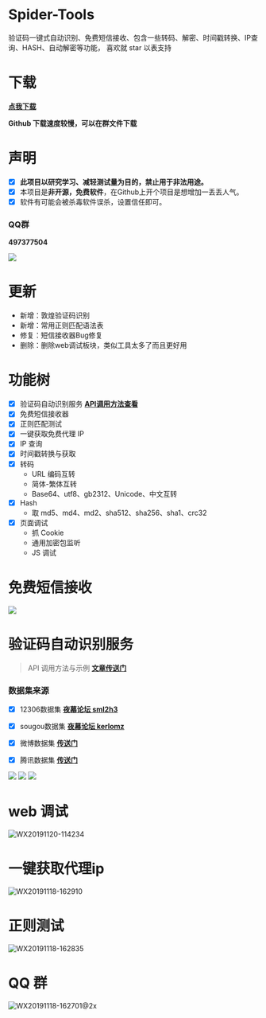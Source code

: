 # Spider-Tools
验证码一键式自动识别、免费短信接收、包含一些转码、解密、时间戳转换、IP查询、HASH、自动解密等功能， 喜欢就 star 以表支持



# 下载
[**点我下载**](https://github.com/wkunzhi/Spider-Tools/releases)

**Github 下载速度较慢，可以在群文件下载**

# 声明
- [x] **此项目以研究学习、减轻测试量为目的，禁止用于非法用途。**
- [x] 本项目是**非开源，免费软件**，在Github上开个项目是想增加一丢丢人气。
- [x] 软件有可能会被杀毒软件误杀，设置信任即可。

### QQ群 
**497377504**

![](https://zok-blog.oss-cn-hangzhou.aliyuncs.com/2019/11/18/wx201911181627012x.png?x-oss-process=image/resize,h_150)

# 更新
- 新增：敦煌验证码识别
- 新增：常用正则匹配语法表
- 修复：短信接收器Bug修复
- 删除：删除web调试板块，类似工具太多了而且更好用

# 功能树
- [x] 验证码自动识别服务 [**API调用方法查看**](https://blog.zhangkunzhi.com/2019/12/27/%E9%AA%8C%E8%AF%81%E7%A0%81%E8%AF%86%E5%88%AB%E7%A4%BA%E4%BE%8B/index.html)
- [x] 免费短信接收器
- [x] 正则匹配测试
- [x] 一键获取免费代理 IP
- [x] IP 查询
- [x] 时间戳转换与获取
- [x] 转码
  - URL 编码互转
  - 简体-繁体互转
  - Base64、utf8、gb2312、Unicode、中文互转
- [x] Hash
  - 取 md5、md4、md2、sha512、sha256、sha1、crc32
- [x] 页面调试
  - 抓 Cookie
  - 通用加密包监听
  - JS 调试


# 免费短信接收
![](https://www.zhangkunzhi.com/images/20191220/WX20191220-115904.png)

# 验证码自动识别服务
> API 调用方法与示例 [**文章传送门**](https://blog.zhangkunzhi.com/2019/12/27/%E9%AA%8C%E8%AF%81%E7%A0%81%E8%AF%86%E5%88%AB%E7%A4%BA%E4%BE%8B/index.html)

### 数据集来源
- [x] 12306数据集 **[夜幕论坛 sml2h3](https://bbs.nightteam.cn/thread-84.htm)**
- [x] sougou数据集 **[夜幕论坛 kerlomz](https://bbs.nightteam.cn/thread-149.htm)**
- [x] 微博数据集 **[传送门](https://mail.sina.com.cn/cgi-bin/imgcode.php)**
- [x] 腾讯数据集 **[传送门](https://mail.qq.com/cgi-bin/getverifyimage?aid=23000101&sid=)**



![](https://zok-blog.oss-cn-hangzhou.aliyuncs.com/images/20191226/WX20191228-101035%402x.png)
![](https://zok-blog.oss-cn-hangzhou.aliyuncs.com/images/20191226/WX20191228-101116.png)
![](https://zok-blog.oss-cn-hangzhou.aliyuncs.com/2019/12/28/15775009530335.jpg?x-oss-process=image/resize,h_500)

# web 调试
![WX20191120-114234](https://www.zhangkunzhi.com/images/20191213/web%E8%B0%83%E8%AF%95.png)

# 一键获取代理ip
![WX20191118-162910](https://www.zhangkunzhi.com/images/20191213/%E5%85%8D%E8%B4%B9ip.png)

# 正则测试
![WX20191118-162835](https://www.zhangkunzhi.com/images/20191213/zz.png)



# QQ 群
![WX20191118-162701@2x](https://www.zhangkunzhi.com//2019/11/18/wx201911181627012x.png)


